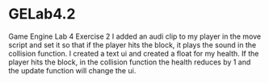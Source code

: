 # GELab4.2
Game Engine Lab 4 Exercise 2
I added an audi clip to my player in the move script and set it so that if the player hits the block, it plays the sound in the collision function.
I created a text ui and created a float for my health. If the player hits the block, in the collision function the health reduces by 1 and the update function will change the ui.
